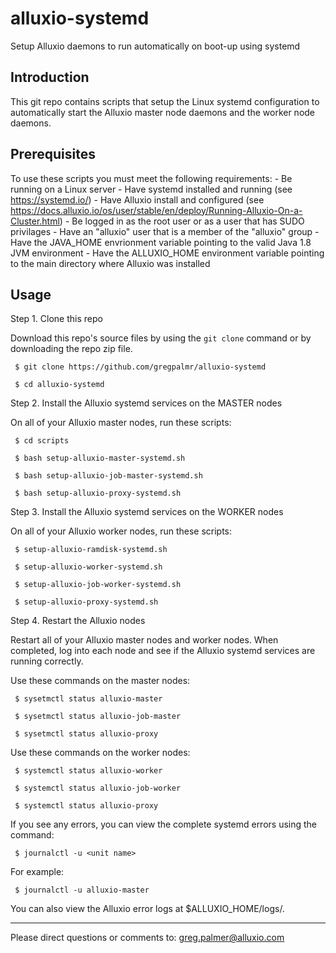 # alluxio-systemd
Setup Alluxio daemons to run automatically on boot-up using systemd

## Introduction

This git repo contains scripts that setup the Linux systemd configuration to automatically start the Alluxio master node daemons and the worker node daemons.

## Prerequisites

To use these scripts you must meet the following requirements:
     - Be running on a Linux server
     - Have systemd installed and running (see https://systemd.io/)
     - Have Alluxio install and configured (see https://docs.alluxio.io/os/user/stable/en/deploy/Running-Alluxio-On-a-Cluster.html)
     - Be logged in as the root user or as a user that has SUDO privilages
     - Have an "alluxio" user that is a member of the "alluxio" group
     - Have the JAVA_HOME envrionment variable pointing to the valid Java 1.8 JVM environment
     - Have the ALLUXIO_HOME environment variable pointing to the main directory where Alluxio was installed

## Usage

Step 1. Clone this repo

Download this repo's source files  by using the `git clone` command or by downloading the repo zip file.

     $ git clone https://github.com/gregpalmr/alluxio-systemd

     $ cd alluxio-systemd

Step 2. Install the Alluxio systemd services on the MASTER nodes

On all of your Alluxio master nodes, run these scripts:

     $ cd scripts

     $ bash setup-alluxio-master-systemd.sh

     $ bash setup-alluxio-job-master-systemd.sh

     $ bash setup-alluxio-proxy-systemd.sh

Step 3. Install the Alluxio systemd services on the WORKER nodes

On all of your Alluxio worker nodes, run these scripts:

     $ setup-alluxio-ramdisk-systemd.sh

     $ setup-alluxio-worker-systemd.sh

     $ setup-alluxio-job-worker-systemd.sh

     $ setup-alluxio-proxy-systemd.sh

Step 4. Restart the Alluxio nodes

Restart all of your Alluxio master nodes and worker nodes. When completed, log into each node and see if the Alluxio systemd services are running correctly. 

Use these commands on the master nodes:

     $ sysetmctl status alluxio-master

     $ sysetmctl status alluxio-job-master

     $ sysetmctl status alluxio-proxy

Use these commands on the worker nodes:

     $ systemctl status alluxio-worker

     $ systemctl status alluxio-job-worker

     $ systemctl status alluxio-proxy

If you see any errors, you can view the complete systemd errors using the command:

     $ journalctl -u <unit name>

For example:

     $ journalctl -u alluxio-master

You can also view the Alluxio error logs at $ALLUXIO_HOME/logs/.

---

Please direct questions or comments to: greg.palmer@alluxio.com

